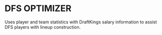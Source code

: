 # DFS OPTIMIZER

Uses player and team statistics with DraftKings salary information to assist DFS players with lineup construction.


